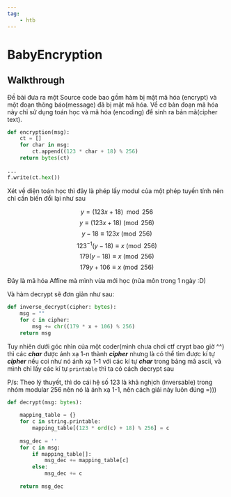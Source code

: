 ```yaml
---
tag:
    - htb
---
```

# BabyEncryption

## Walkthrough

Đề bài đưa ra một Source code bao gồm hàm bị mật mã hóa (encrypt) và một đoạn thông báo(message) đã bị mật mã hóa. Về cơ bản đoạn mã hóa này chỉ sử dụng toán học và mã hóa (encoding) để sinh ra bản mã(cipher text). &#x20;

```python
def encryption(msg):
    ct = []
    for char in msg:
        ct.append((123 * char + 18) % 256)
    return bytes(ct)
    
...
f.write(ct.hex())
```

Xét về diện toán học thì đây là phép lấy modul của một phép tuyến tính nên chỉ cần biến đổi lại như sau

$$y = (123x + 18) \mod 256$$
$$y \equiv (123x + 18) \pmod{256}$$
$$y - 18 \equiv 123x \pmod{256}$$
$$123^{-1}(y - 18) \equiv x \pmod{256}$$
$$179(y - 18) \equiv x \pmod{256}$$
$$179y + 106 \equiv x \pmod{256}$$


Đây là mã hóa Affine mà mình vừa mới học (nửa môn trong 1 ngày :D)

Và hàm decrypt sẽ đơn giản như sau:

```python
def inverse_decrypt(cipher: bytes):
    msg = ""
    for c in cipher:
        msg += chr((179 * x + 106) % 256)
    return msg
```

Tuy nhiên dưới góc nhìn của một coder(mình chưa chơi ctf crypt bao giờ ^^) thì các _**char**_ được ánh xạ 1-n thành _**cipher**_ nhưng là có thể tìm được kí tự _**cipher**_ nếu coi như nó ánh xạ 1-1 với các kí tự _**char**_ trong bảng mã ascii, và mình chỉ lấy các kí tự `printable` thì ta có cách decrypt sau

P/s: Theo lý thuyết, thì do cái hệ số 123 là khả nghịch (inversable) trong nhóm modular 256 nên nó là ánh xạ 1-1, nên cách giải này luôn đúng =)))&#x20;

```python
def decrypt(msg: bytes):
    
    mapping_table = {}
    for c in string.printable:
        mapping_table[(123 * ord(c) + 18) % 256] = c
    
    msg_dec = ''
    for c in msg:
        if mapping_table[]:
            msg_dec += mapping_table[c]
        else:
            msg_dec += c
    
    return msg_dec
```

